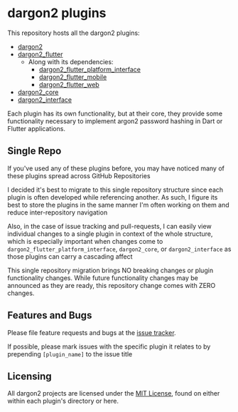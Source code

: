 # dargon2 plugins

This repository hosts all the dargon2 plugins:
- [dargon2]
- [dargon2_flutter]
  - Along with its dependencies:
    - [dargon2_flutter_platform_interface]
    - [dargon2_flutter_mobile]
    - [dargon2_flutter_web]
- [dargon2_core]
- [dargon2_interface]

Each plugin has its own functionality, but at their core, they provide some functionality necessary to implement argon2 password hashing in Dart or Flutter applications.

## Single Repo

If you've used any of these plugins before, you may have noticed many of these plugins spread across GitHub Repositories

I decided it's best to migrate to this single repository structure since each plugin is often developed while referencing another. As such, I figure its best to store the plugins in the same manner I'm often working on them and reduce inter-repository navigation

Also, in the case of issue tracking and pull-requests, I can easily view individual changes to a single plugin in context of the whole structure, which is especially important when changes come to `dargon2_flutter_platform_interface`, `dargon2_core`, or `dargon2_interface` as those plugins can carry a cascading affect

This single repository migration brings NO breaking changes or plugin functionality changes. While future functionality changes may be announced as they are ready, this repository change comes with ZERO changes.

## Features and Bugs

Please file feature requests and bugs at the [issue tracker].

If possible, please mark issues with the specific plugin it relates to by prepending `[plugin_name]` to the issue title 

[issue tracker]: https://github.com/tmthecoder/dargon2/issues

## Licensing

All dargon2 projects are licensed under the [MIT License], found on either within each plugin's directory or here.

[dargon2]: https://github.com/tmthecoder/dargon2/blob/main/dargon2
[dargon2_flutter]: https://github.com/tmthecoder/dargon2/blob/main/dargon2_flutter/dargon2_flutter
[dargon2_flutter_platform_interface]: https://github.com/tmthecoder/dargon2/blob/main/dargon2_flutter/dargon2_flutter_platform_interface
[dargon2_flutter_mobile]: https://github.com/tmthecoder/dargon2/blob/main/dargon2_flutter/dargon2_flutter_mobile
[dargon2_flutter_web]: https://github.com/tmthecoder/dargon2/blob/main/dargon2_flutter/dargon2_flutter_web
[dargon2_core]: https://github.com/tmthecoder/dargon2/blob/main/dargon2_core
[dargon2_interface]: https://github.com/tmthecoder/dargon2/blob/main/dargon2_interface

[MIT License]: https://github.com/tmthecoder/dargon2/blob/main/LICENSE
